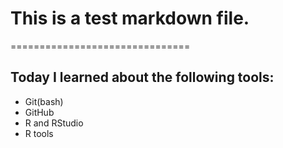# This is a test markdown file.
===============================

## Today I learned about the following tools:
* Git(bash)
* GitHub
* R and RStudio
* R tools
